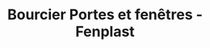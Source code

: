 ---
title: "Bourcier Portes et fenêtres - Fenplast"
url: /vaudreuil-dorion/bourcier-portes-et-fenetres-fenplast/
shop: doors
---